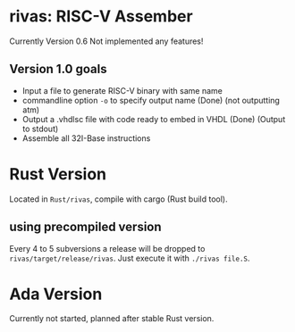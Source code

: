 # rivas: RISC-V Assember
Currently Version 0.6
Not implemented any features!

## Version 1.0 goals
- Input a file to generate RISC-V binary with same name 
- commandline option `-o` to specify output name (Done) (not outputting atm)
- Output a .vhdlsc file with code ready to embed in VHDL (Done) (Output to stdout)
- Assemble all 32I-Base instructions 

# Rust Version
Located in `Rust/rivas`, compile with cargo (Rust build tool).   

## using precompiled version
Every 4 to 5 subversions a release will be dropped to `rivas/target/release/rivas`.
Just execute it with `./rivas file.S`.

# Ada Version
Currently not started, planned after stable Rust version.